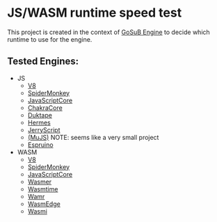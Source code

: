 # JS/WASM runtime speed test

This project is created in the context of [GoSuB Engine](https://github.com/gosub-browser/gosub-engine) to decide which
runtime to use for the engine.

## Tested Engines:

- JS
    - [V8](https://v8.dev/)
    - [SpiderMonkey](https://developer.mozilla.org/en-US/docs/Mozilla/Projects/SpiderMonkey)
    - [JavaScriptCore](https://developer.apple.com/documentation/javascriptcore)
    - [ChakraCore](https://developer.apple.com/documentation/javascriptcore)
    - [Duktape](https://github.com/svaarala/duktap)
    - [Hermes](https://github.com/facebook/hermes)
    - [JerryScript](https://github.com/jerryscript-project/jerryscript)
    - [(MuJS)](https://github.com/ccxvii/mujs) NOTE: seems like a very small project
    - [Espruino](https://github.com/espruino/Espruino)
- WASM
    - [V8](https://v8.dev/)
    - [SpiderMonkey](https://developer.mozilla.org/en-US/docs/Mozilla/Projects/SpiderMonkey)
    - [JavaScriptCore](https://developer.apple.com/documentation/javascriptcore)
    - [Wasmer](https://github.com/wasmerio/wasmer)
    - [Wasmtime](https://github.com/bytecodealliance/wasmtime)
    - [Wamr](https://github.com/bytecodealliance/wasm-micro-runtime)
    - [WasmEdge](https://github.com/WasmEdge/WasmEdge)
    - [Wasmi](https://github.com/paritytech/wasmi)
